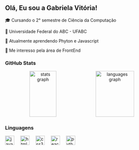 ## Olá, Eu sou a Gabriela Vitória!

<p align="left">🎓 Cursando o 2° semestre de Ciência da Computação </p>
<p align="left">🤍 Universidade Federal do ABC - UFABC </p>
<p align="left">💭 Atualmente aprendendo Phyton e Javascript </p>
<p align="left">🎀 Me interesso pela área de FrontEnd </p>

###

<h3> GitHub Stats </h3>

<div align="center">
  <img src="https://github-readme-stats.vercel.app/api?username=gabrielabzr&hide_title=false&hide_rank=false&show_icons=true&include_all_commits=true&count_private=true&disable_animations=false&theme=dracula&locale=en&hide_border=false" height="150" width="42%" alt="stats graph"  />
  <img src="https://github-readme-stats.vercel.app/api/top-langs?username=gabrielabzr&locale=en&hide_title=false&layout=compact&card_width=320&langs_count=5&theme=dracula&hide_border=false" height="150" width="50%" alt="languages graph"  />
</div>

###

<h3> Linguagens </h3>

<div align="left">
  <img src="https://cdn.jsdelivr.net/gh/devicons/devicon/icons/javascript/javascript-original.svg" height="30" alt="javascript logo"  />
  <img width="12" />
  <img src="https://cdn.jsdelivr.net/gh/devicons/devicon/icons/html5/html5-original.svg" height="30" alt="html5 logo"  />
  <img width="12" />
  <img src="https://cdn.jsdelivr.net/gh/devicons/devicon/icons/css3/css3-original.svg" height="30" alt="css3 logo"  />
  <img width="12" />
  <img src="https://cdn.jsdelivr.net/gh/devicons/devicon/icons/react/react-original.svg" height="30" alt="react logo"  />
  <img width="12" />
  <img src="https://cdn.jsdelivr.net/gh/devicons/devicon/icons/python/python-original.svg" height="30" alt="python logo"  />
  <img width="12" />
